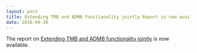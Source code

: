 ```yaml
---
layout: post
title: Extending TMB and ADMB functionality jointly Report is now available.
date: 2016-09-30
---
```


The report on [Extending TMB and ADMB functionality jointly](Kristensen_Anders_Report.pdf) is now available.
